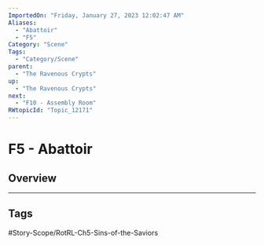 ```yaml
---
ImportedOn: "Friday, January 27, 2023 12:02:47 AM"
Aliases:
  - "Abattoir"
  - "F5"
Category: "Scene"
Tags:
  - "Category/Scene"
parent:
  - "The Ravenous Crypts"
up:
  - "The Ravenous Crypts"
next:
  - "F10 - Assembly Room"
RWtopicId: "Topic_12171"
---
```

# F5 - Abattoir
## Overview

---
## Tags
#Story-Scope/RotRL-Ch5-Sins-of-the-Saviors


